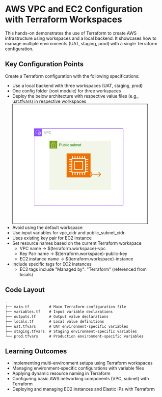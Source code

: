 # AWS VPC and EC2 Configuration with Terraform Workspaces

This hands-on demonstrates the use of Terraform to create AWS infrastructure using workspaces and a local backend. It showcases how to manage multiple environments (UAT, staging, prod) with a single Terraform configuration.

## Key Configuration Points

Create a Terraform configuration with the following specifications:

- Use a local backend with three workspaces (UAT, staging, prod)
- One config folder (root module) for three workspaces
- Deploy the below architecture with respective value files (e.g., uat.tfvars) in respective workspaces
![AWS Architecture Design](./images/AWSArchitectureDesign.png)
- Avoid using the default workspace
- Use input variables for vpc_cidr and public_subnet_cidr
- Uses existing key pair for EC2 instance
- Set resource names based on the current Terraform workspace
  - VPC name → $(terraform.workspace)-vpc
  - Key Pair name → $(terraform.workspace)-public-key
  - EC2 instance name → $(terraform.workspace)-instance
- Include specific tags for EC2 instances
  - EC2 tags include "Managed by": "Terraform" (referenced from locals)

## Code Layout

```
.
├── main.tf         # Main Terraform configuration file
├── variables.tf    # Input variable declarations
├── outputs.tf      # Output value declarations
├── locals.tf       # Local value definitions
├── uat.tfvars      # UAT environment-specific variables
├── staging.tfvars  # Staging environment-specific variables
└── prod.tfvars     # Production environment-specific variables
```

## Learning Outcomes

- Implementing multi-environment setups using Terraform workspaces
- Managing environment-specific configurations with variable files
- Applying dynamic resource naming in Terraform
- Configuring basic AWS networking components (VPC, subnet) with Terraform
- Deploying and managing EC2 instances and Elastic IPs with Terraform